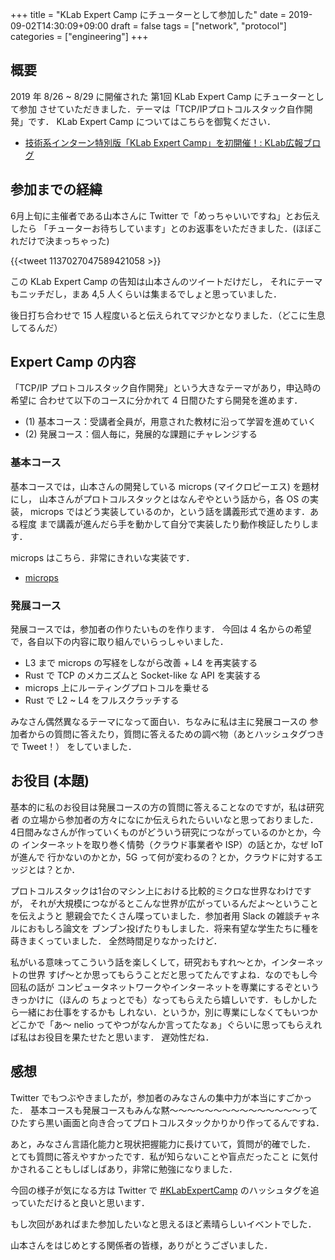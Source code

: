 +++
title = "KLab Expert Camp にチューターとして参加した"
date = 2019-09-02T14:30:09+09:00
draft = false
tags = ["network", "protocol"]
categories = ["engineering"]
+++

## 概要
2019 年 8/26 ~ 8/29 に開催された 第1回 KLab Expert Camp にチューターとして参加
させていただきました．テーマは「TCP/IPプロトコルスタック自作開発」です．
KLab Expert Camp についてはこちらを御覧ください．

- [技術系インターン特別版「KLab Expert Camp」を初開催！: KLab広報ブログ](http://pr.blog.klab.jp/archives/51712424.html)

## 参加までの経緯
6月上旬に主催者である山本さんに Twitter で「めっちゃいいですね」とお伝えしたら
「チューターお待ちしています」とのお返事をいただきました．(ほぼこれだけで決まっちゃった)

{{<tweet 1137027047589421058 >}}

この KLab Expert Camp の告知は山本さんのツイートだけだし，
それにテーマもニッチだし，まあ 4,5 人くらいは集まるでしょと思っていました．


後日打ち合わせで 15 人程度いると伝えられてマジかとなりました．（どこに生息してるんだ）


## Expert Camp の内容
「TCP/IP プロトコルスタック自作開発」という大きなテーマがあり，申込時の希望に
合わせて以下のコースに分かれて 4 日間ひたすら開発を進めます．

- (1) 基本コース：受講者全員が，用意された教材に沿って学習を進めていく
- (2) 発展コース：個人毎に，発展的な課題にチャレンジする

### 基本コース
基本コースでは，山本さんの開発している microps (マイクロピーエス) を題材にし，
山本さんがプロトコルスタックとはなんぞやという話から，各 OS の実装，
microps ではどう実装しているのか，という話を講義形式で進めます．ある程度
まで講義が進んだら手を動かして自分で実装したり動作検証したりします．

microps はこちら．非常にきれいな実装です．

- [microps](https://github.com/pandax381/microps)

### 発展コース
発展コースでは，参加者の作りたいものを作ります．
今回は 4 名からの希望で，各自以下の内容に取り組んでいらっしゃいました．

- L3 まで microps の写経をしながら改善 + L4 を再実装する
- Rust で TCP のメカニズムと Socket-like な API を実装する
- microps 上にルーティングプロトコルを乗せる
- Rust で L2 ~ L4 をフルスクラッチする

みなさん偶然異なるテーマになって面白い．ちなみに私は主に発展コースの
参加者からの質問に答えたり，質問に答えるための調べ物（あとハッシュタグつきで
Tweet！）
をしていました．

## お役目 (本題)
基本的に私のお役目は発展コースの方の質問に答えることなのですが，私は研究者
の立場から参加者の方々になにか伝えられたらいいなと思っておりました．
4日間みなさんが作っていくものがどういう研究につながっているのかとか，今の
インターネットを取り巻く情勢（クラウド事業者や ISP）の話とか，なぜ IoT が進んで
行かないのかとか，5G って何が変わるの？とか，クラウドに対するエッジとは？とか．


プロトコルスタックは1台のマシン上における比較的ミクロな世界なわけですが，
それが大規模につながるとこんな世界が広がっているんだよ〜ということを伝えようと
懇親会でたくさん喋っていました．参加者用 Slack の雑談チャネルにおもしろ論文を
ブンブン投げたりもしました．将来有望な学生たちに種を蒔きまくっていました．
全然時間足りなかったけど．


私がいる意味ってこういう話を楽しくして，研究おもすれ〜とか，インターネットの世界
すげ〜とか思ってもらうことだと思ってたんですよね．なのでもし今回私の話が
コンピュータネットワークやインターネットを専業にするぞというきっかけに（ほんの
ちょっとでも）なってもらえたら嬉しいです．もしかしたら一緒にお仕事をするかも
しれない．というか，別に専業にしなくてもいつかどこかで「あ〜 nelio
ってやつがなんか言ってたなぁ」ぐらいに思ってもらえれば私はお役目を果たせたと思います．
遅効性だね．

## 感想
Twitter でもつぶやきましたが，参加者のみなさんの集中力が本当にすごかった．
基本コースも発展コースもみんな黙〜〜〜〜〜〜〜〜〜〜〜〜〜〜〜って
ひたすら黒い画面と向き合ってプロトコルスタックかりかり作ってるんですね．

あと，みなさん言語化能力と現状把握能力に長けていて，質問が的確でした．
とても質問に答えやすかったです．私が知らないことや盲点だったこと
に気付かされることもしばしばあり，非常に勉強になりました．


今回の様子が気になる方は Twitter で [#KLabExpertCamp](https://twitter.com/search?q=KLabExpertCamp&src=typed_query&f=live)
のハッシュタグを追っていただけると良いと思います．


もし次回があればまた参加したいなと思えるほど素晴らしいイベントでした．

山本さんをはじめとする関係者の皆様，ありがとうございました．
